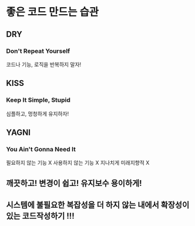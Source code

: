 # 좋은 코드 만드는 습관
## DRY
### Don't Repeat Yourself
코드나 기능, 로직을 반복하지 말자!

## KISS
### Keep It Simple, Stupid
심플하고, 멍청하게 유지하자!

## YAGNI
### You Ain't Gonna Need It
필요하지 않는 기능 X
사용하지 않는 기능 X
지나치게 미래지향적 X


## 깨끗하고! 변경이 쉽고! 유지보수 용이하게!
## 시스템에 불필요한 복잡성을 더 하지 않는 내에서 확장성이 있는 코드작성하기 !!!

